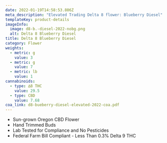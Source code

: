 ```yaml
---
date: 2022-01-19T14:58:53.806Z
meta_description: "Elevated Trading Delta 8 flower: Blueberry Diesel"
templateKey: product-details
imageInfo:
  image: d8-b.-diesel-2022-nobg.png
  alt: Delta 8 Blueberry Diesel
title: Delta 8 Blueberry Diesel
category: Flower
weights:
  - metric: g
    value: 3
  - metric: g
    value: 7
  - metric: lb
    value: 1
cannabinoids:
  - type: ∆8 THC
    value: 29.5
  - type: CBD
    value: 7.68
coa_link: d8-bueberry-diesel-elevated-2022-coa.pdf
---
```



* Sun-grown Oregon CBD Flower
* Hand Trimmed Buds
* Lab Tested for Compliance and No Pesticides
* Federal Farm Bill Compliant - Less Than 0.3% Delta 9 THC